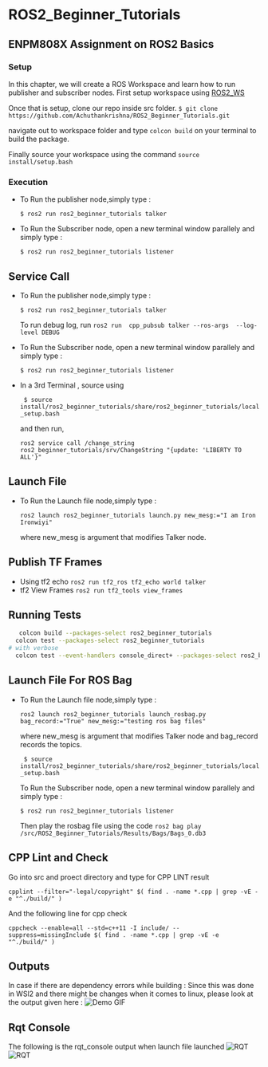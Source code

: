 # ROS2_Beginner_Tutorials
## ENPM808X Assignment on ROS2 Basics

### Setup

In this chapter, we will create a ROS Workspace and learn how to run publisher and subscriber nodes.
First setup workspace using [ROS2_WS](https://docs.ros.org/en/humble/Tutorials/Beginner-Client-Libraries/Creating-A-Workspace/Creating-A-Workspace.html)

Once that is setup, clone our repo inside src folder.
```$ git clone  https://github.com/Achuthankrishna/ROS2_Beginner_Tutorials.git```

navigate out to workspace folder and type `colcon build` on your terminal to build the package.

Finally source your workspace using the command ```source install/setup.bash```

### Execution
 - To Run the publisher node,simply type :

    ```$ ros2 run ros2_beginner_tutorials talker```

 - To Run the Subscriber node, open a new terminal window parallely and simply type :

    ```$ ros2 run ros2_beginner_tutorials listener```
## Service Call
 - To Run the publisher node,simply type :

    ```$ ros2 run ros2_beginner_tutorials talker```
    
   To run debug log, run 
   ```ros2 run  cpp_pubsub talker --ros-args  --log-level DEBUG```

 - To Run the Subscriber node, open a new terminal window parallely and simply type :

    ```$ ros2 run ros2_beginner_tutorials listener```
- In a 3rd Terminal , source using 
  
   ``` $ source install/ros2_beginner_tutorials/share/ros2_beginner_tutorials/local_setup.bash```
   
   and then run,
   
   ```ros2 service call /change_string ros2_beginner_tutorials/srv/ChangeString "{update: 'LIBERTY TO ALL'}" ```


## Launch File
 - To Run the Launch file node,simply type :

    ```ros2 launch ros2_beginner_tutorials launch.py new_mesg:="I am Iron Ironwiyi"```

    where new_mesg is argument that modifies Talker node.

## Publish TF Frames

   - Using tf2 echo
   ```ros2 run tf2_ros tf2_echo world talker```   
   - tf2 View Frames
   ```ros2 run tf2_tools view_frames```
## Running Tests
```bash
   colcon build --packages-select ros2_beginner_tutorials
  colcon test --packages-select ros2_beginner_tutorials
# with verbose
  colcon test --event-handlers console_direct+ --packages-select ros2_beginner_tutorials
```

## Launch File For ROS Bag
 - To Run the Launch file node,simply type :

    ```ros2 launch ros2_beginner_tutorials launch_rosbag.py bag_record:="True" new_mesg:="testing ros bag files"```

    where new_mesg is argument that modifies Talker node and bag_record records the topics.

    ``` $ source install/ros2_beginner_tutorials/share/ros2_beginner_tutorials/local_setup.bash```


   To Run the Subscriber node, open a new terminal window parallely and simply type :

    ```$ ros2 run ros2_beginner_tutorials listener```
   
   Then play the rosbag file using the code 
   ```ros2 bag play /src/ROS2_Beginner_Tutorials/Results/Bags/Bags_0.db3```

 ## CPP Lint and Check
  Go into src and proect directory and type for CPP LINT result

  ```cpplint --filter="-legal/copyright" $( find . -name *.cpp | grep -vE -e "^./build/" )```
  
  And the following line for cpp check

  ```cppcheck --enable=all --std=c++11 -I include/ --suppress=missingInclude $( find . -name *.cpp | grep -vE -e "^./build/" )```
## Outputs
In case if there are dependency errors while building : Since this was done in WSl2 and there might be changes when it comes to linux, please look at the output given here :
![Demo GIF](./Results/ServiceOutput.gif)
## Rqt Console
The following is the rqt_console output when launch file launched
![RQT](./Results/rqt22.png)
![RQT](./Results/RQT1.png)
